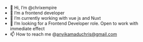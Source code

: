 - 👋 Hi, I’m @chrixempire
- 👀 I’m a frontend developer 
- 🌱 I’m currently working with vue js and Nuxt
- 💞️ I’m looking for a Frontend Developer role. Open to work with immediate effect 
- 📫 How to reach me @anyikamaduchris@gmail.com

<!---
chrixempire/chrixempire is a ✨ special ✨ repository because its `README.md` (this file) appears on your GitHub profile.
You can click the Preview link to take a look at your changes.
--->
